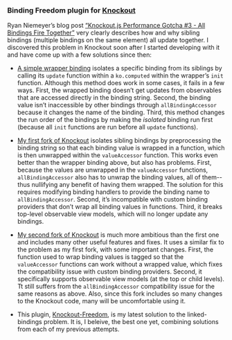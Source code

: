 ### **Binding Freedom** plugin for [Knockout](http://knockoutjs.com/)

Ryan Niemeyer’s blog post [“Knockout.js Performance Gotcha #3 - All Bindings Fire Together”](http://www.knockmeout.net/2012/06/knockoutjs-performance-gotcha-3-all-bindings.html) very clearly describes how and why sibling bindings (multiple bindings on the same element) all update together. I discovered this problem in Knockout soon after I started developing with it and have come up with a few solutions since then:

* [A simple wrapper binding](https://github.com/SteveSanderson/knockout/wiki/Bindings---async) isolates a specific binding from its siblings by calling its `update` function within a `ko.computed` within the wrapper’s `init` function. Although this method does work in some cases, it fails in a few ways. First, the wrapped binding doesn’t get updates from observables that are accessed directly in the binding string. Second, the binding value isn’t inaccessible by other bindings through `allBindingAccessor` because it changes the name of the binding. Third, this method changes the run order of the bindings by making the *isolated* binding run first (because all `init` functions are run before all `update` functions).

* [My first fork of Knockout](https://github.com/mbest/knockout/tree/async_bindings) isolates sibling bindings by preprocessing the binding string so that each binding value is wrapped in a function, which is then unwrapped within the `valueAccessor` function. This works even better than the wrapper binding above, but also has problems. First, because the values are unwrapped in the `valueAccessor` functions, `allBindingAccessor` also has to unwrap the binding values, all of them--thus nullifying any benefit of having them wrapped. The solution for this requires modifying binding handlers to provide the binding name to `allBindingAccessor`. Second, it’s incompatible with custom binding providers that don’t wrap all binding values in functions. Third, it breaks top-level observable view models, which will no longer update any bindings.

* [My second fork of Knockout](https://github.com/mbest/knockout/tree/smart-binding) is much more ambitious than the first one and includes many other useful features and fixes. It uses a similar fix to the problem as my first fork, with some important changes. First, the function used to wrap binding values is tagged so that the `valueAccessor` functions can work without a wrapped value, which fixes the compatibility issue with custom binding providers. Second, it specifically supports observable view models (at the top or child levels). Tt still suffers from the `allBindingAccessor` compatibility issue for the same reasons as above. Also, since this fork includes so many changes to the Knockout code, many will be uncomfortable using it.

* This plugin, [Knockout-Freedom](https://github.com/mbest/knockout-freedom), is my latest solution to the linked-bindings problem. It is, I beleive, the best one yet, combining solutions from each of my previous attempts.
